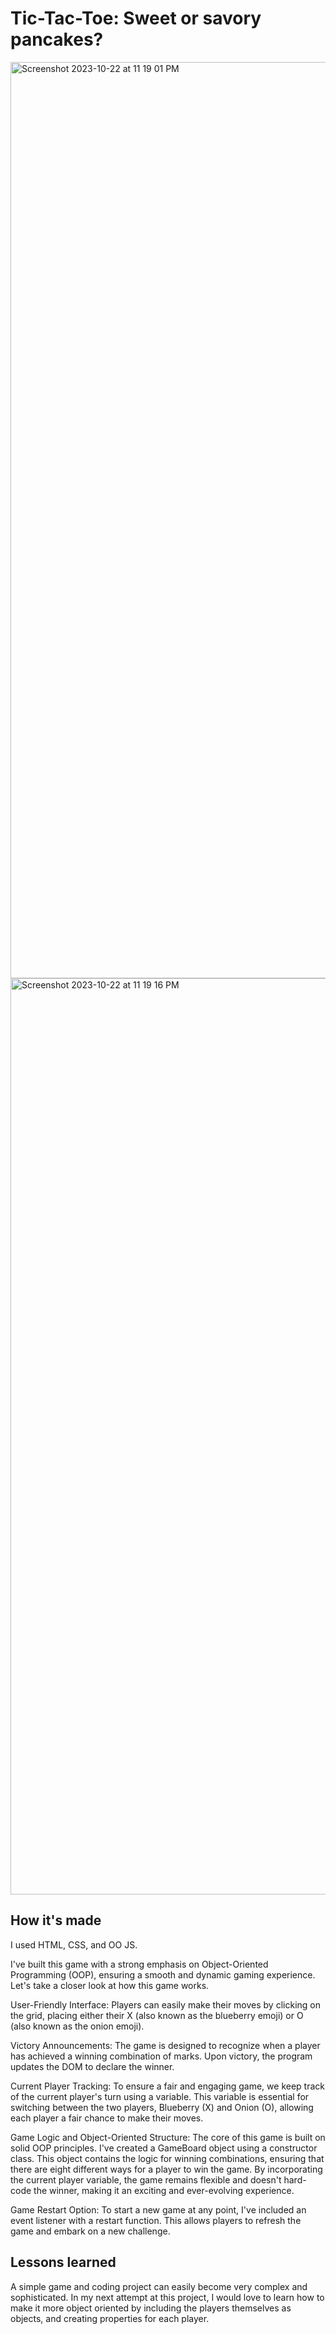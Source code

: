 # Tic-Tac-Toe: Sweet or savory pancakes?
<img width="1466" alt="Screenshot 2023-10-22 at 11 19 01 PM" src="https://github.com/codedbycass/Tic-Tac-Toe/assets/122684139/0bb84f7a-a8a6-441c-81e5-7a7f44fb144a">

<img width="1466" alt="Screenshot 2023-10-22 at 11 19 16 PM" src="https://github.com/codedbycass/Tic-Tac-Toe/assets/122684139/0897a1b8-a02a-4fee-84d7-1113cd9e7dc5">

## How it's made
I used HTML, CSS, and OO JS.

I've built this game with a strong emphasis on Object-Oriented Programming (OOP), ensuring a smooth and dynamic gaming experience. Let's take a closer look at how this game works.

User-Friendly Interface:
Players can easily make their moves by clicking on the grid, placing either their X (also known as the blueberry emoji) or O (also known as the onion emoji). 

Victory Announcements:
The game is designed to recognize when a player has achieved a winning combination of marks. Upon victory, the program updates the DOM to declare the winner. 

Current Player Tracking:
To ensure a fair and engaging game, we keep track of the current player's turn using a variable. This variable is essential for switching between the two players, Blueberry (X) and Onion (O), allowing each player a fair chance to make their moves.

Game Logic and Object-Oriented Structure:
The core of this game is built on solid OOP principles. I've created a GameBoard object using a constructor class. This object contains the logic for winning combinations, ensuring that there are eight different ways for a player to win the game. By incorporating the current player variable, the game remains flexible and doesn't hard-code the winner, making it an exciting and ever-evolving experience.

Game Restart Option:
To start a new game at any point, I've included an event listener with a restart function. This allows players to refresh the game and embark on a new challenge.

## Lessons learned
A simple game and coding project can easily become very complex and sophisticated. In my next attempt at this project, I would love to learn how to make it more object oriented by including the players themselves as objects, and creating properties for each player.
